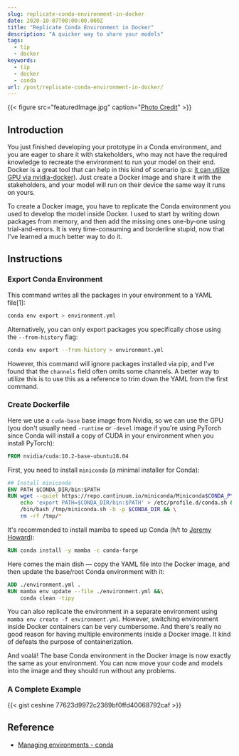 ```yaml
---
slug: replicate-conda-environment-in-docker
date: 2020-10-07T00:00:00.000Z
title: "Replicate Conda Environment in Docker"
description: "A quicker way to share your models"
tags:
  - tip
  - docker
keywords:
  - tip
  - docker
  - conda
url: /post/replicate-conda-environment-in-docker/
---
```


{{< figure src="featuredImage.jpg" caption="[Photo Credit](https://unsplash.com/photos/VULVydw3nV0)" >}}

## Introduction

You just finished developing your prototype in a Conda environment, and you are eager to share it with stakeholders, who may not have the required knowledge to recreate the environment to run your model on their end. Docker is a great tool that can help in this kind of scenario (p.s: [it can utilize GPU via nvidia-docker](https://medium.com/the-artificial-impostor/docker-nvidia-gpu-nvidia-docker-808b23e1657)). Just create a Docker image and share it with the stakeholders, and your model will run on their device the same way it runs on yours.

To create a Docker image, you have to replicate the Conda environment you used to develop the model inside Docker. I used to start by writing down packages from memory, and then add the missing ones one-by-one using trial-and-errors. It is very time-consuming and borderline stupid, now that I've learned a much better way to do it.

## Instructions

### Export Conda Environment

This command writes all the packages in your environment to a YAML file[1]:

```bash
conda env export > environment.yml
```

Alternatively, you can only export packages you specifically chose using the `--from-history` flag:

```bash
conda env export --from-history > environment.yml
```

However, this command will ignore packages installed via pip, and I've found that the `channels` field often omits some channels. A better way to utilize this is to use this as a reference to trim down the YAML from the first command.

### Create Dockerfile

Here we use a `cuda-base` base image from Nvidia, so we can use the GPU (you don't usually need `-runtime` or `-devel` image if you're using PyTorch since Conda will install a copy of CUDA in your environment when you install PyTorch):

```dockerfile
FROM nvidia/cuda:10.2-base-ubuntu18.04
```

First, you need to install `miniconda` (a minimal installer for Conda):

```dockerfile
## Install miniconda
ENV PATH $CONDA_DIR/bin:$PATH
RUN wget --quiet https://repo.continuum.io/miniconda/Miniconda$CONDA_PYTHON_VERSION-latest-Linux-x86_64.sh -O /tmp/miniconda.sh && \
    echo 'export PATH=$CONDA_DIR/bin:$PATH' > /etc/profile.d/conda.sh && \
    /bin/bash /tmp/miniconda.sh -b -p $CONDA_DIR && \
    rm -rf /tmp/*
```

It's recommended to install mamba to speed up Conda (h/t to [Jeremy Howard](https://twitter.com/jeremyphoward/status/1305342912356478977)):

```dockerfile
RUN conda install -y mamba -c conda-forge
```

Here comes the main dish — copy the YAML file into the Docker image, and then update the base/root Conda environment with it:

```dockerfile
ADD ./environment.yml .
RUN mamba env update --file ./environment.yml &&\
    conda clean -tipy
```

You can also replicate the environment in a separate environment using `mamba env create -f environment.yml`. However, switching environment inside Docker containers can be very cumbersome. And there's really no good reason for having multiple environments inside a Docker image. It kind of defeats the purpose of containerization.

And voalá! The base Conda environment in the Docker image is now exactly the same as your environment. You can now move your code and models into the image and they should run without any problems.

### A Complete Example

{{< gist ceshine 77623d9972c2369bf0ffd40068792caf >}}

## Reference

- [Managing environments - conda](https://docs.conda.io/projects/conda/en/latest/user-guide/tasks/manage-environments.html)
